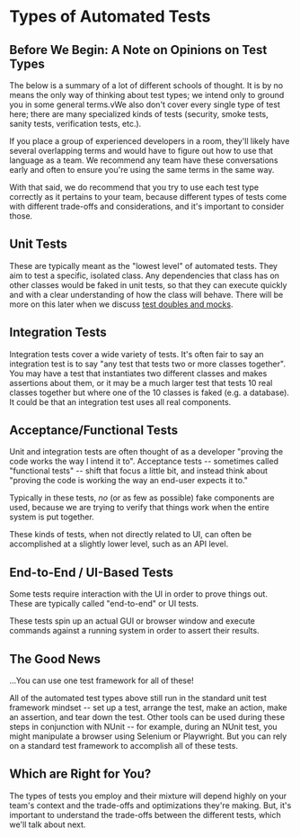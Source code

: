 # Types of Automated Tests

## Before We Begin: A Note on Opinions on Test Types

The below is a summary of a lot of different schools of thought. It is by no means the only way of thinking about test types; we intend only to ground you in some general terms.vWe also don't cover every single type of test here; there are many specialized kinds of tests (security, smoke tests, sanity tests, verification tests, etc.).

If you place a group of experienced developers in a room, they'll likely have several overlapping terms and would have to figure out how to use that language as a team. We recommend any team have these conversations early and often to ensure you're using the same terms in the same way.

With that said, we do recommend that you try to use each test type correctly as it pertains to your team, because different types of tests come with different trade-offs and considerations, and it's important to consider those.

## Unit Tests

These are typically meant as the "lowest level" of automated tests. They aim to test a specific, isolated class. Any dependencies that class has on other classes would be faked in unit tests, so that they can execute quickly and with a clear understanding of how the class will behave. There will be more on this later when we discuss [test doubles and mocks](TODO).

## Integration Tests

Integration tests cover a wide variety of tests. It's often fair to say an integration test is to say "any test that tests two or more classes together". You may have a test that instantiates two different classes and makes assertions about them, or it may be a much larger test that tests 10 real classes together but where one of the 10 classes is faked (e.g. a database). It could be that an integration test uses all real components.

## Acceptance/Functional Tests

Unit and integration tests are often thought of as a developer "proving the code works the way I intend it to". Acceptance tests -- sometimes called "functional tests" -- shift that focus a little bit, and instead think about "proving the code is working the way an end-user expects it to."

Typically in these tests, _no_ (or as few as possible) fake components are used, because we are trying to verify that things work when the entire system is put together.

These kinds of tests, when not directly related to UI, can often be accomplished at a slightly lower level, such as an API level.

## End-to-End / UI-Based Tests

Some tests require interaction with the UI in order to prove things out. These are typically called "end-to-end" or UI tests.

These tests spin up an actual GUI or browser window and execute commands against a running system in order to assert their results.

## The Good News

...You can use one test framework for all of these!

All of the automated test types above still run in the standard unit test framework mindset -- set up a test, arrange the test, make an action, make an assertion, and tear down the test. Other tools can be used during these steps in conjunction with NUnit -- for example, during an NUnit test, you might manipulate a browser using Selenium or Playwright. But you can rely on a standard test framework to accomplish all of these tests.

## Which are Right for You?

The types of tests you employ and their mixture will depend highly on your team's context and the trade-offs and optimizations they're making. But, it's important to understand the trade-offs between the different tests, which we'll talk about next.
